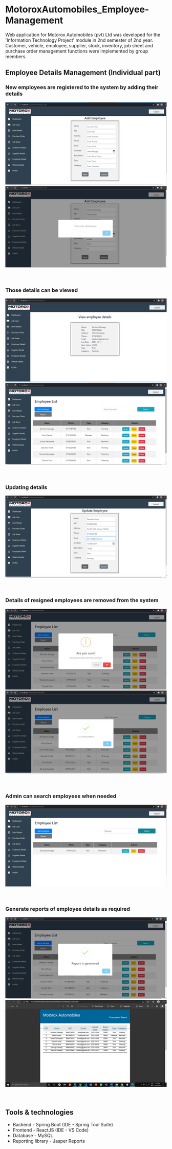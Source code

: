 # MotoroxAutomobiles_Employee-Management
Web application for Motorox Automobiles (pvt) Ltd was developed for the 'Information Technology Project' module in 2nd semester of 2nd year. Customer, vehicle, employee, supplier, stock, inventory, job sheet and purchase order management functions were implemented by group members.

## Employee Details Management (Individual part)

### New employees are registered to the system by adding their details
![](images/Add.png)
![](images/add2.png)
<br/><br/><br/>

### Those details can be viewed
![](images/view.png)
![](images/viewAll.png)
<br/><br/><br/>

### Updating details
![](images/update.png)
<br/><br/><br/>

### Details of resigned employees are removed from the system
![](images/delete.png)
![](images/del2.png)
<br/><br/><br/>

### Admin can search employees when needed
![](images/search.png)
<br/><br/><br/>

### Generate reports of employee details as required
![](images/report.png)
![](images/report2.png)
<br/><br/><br/>


## Tools & technologies
- Backend - Spring Boot (IDE - Spring Tool Suite)
- Frontend - ReactJS (IDE - VS Code)
- Database - MySQL
- Reporting library - Jasper Reports
